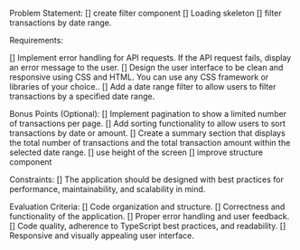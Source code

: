 Problem Statement:
[] create filter component
[] Loading skeleton
[] filter transactions by date range.

Requirements:
 
[] Implement error handling for API requests. If the API request fails, display an error message to the user.
[] Design the user interface to be clean and responsive using CSS and HTML. You can use any CSS framework or libraries of your choice..
[] Add a date range filter to allow users to filter transactions by a specified date range.

Bonus Points (Optional):
[] Implement pagination to show a limited number of transactions per page.
[] Add sorting functionality to allow users to sort transactions by date or amount.
[] Create a summary section that displays the total number of transactions and the total transaction amount within the selected date range.
[] use height of the screen
[] improve structure component

Constraints: 
[] The application should be designed with best practices for performance, maintainability, and scalability in mind.

Evaluation Criteria:
[] Code organization and structure.
[] Correctness and functionality of the application.
[] Proper error handling and user feedback.
[] Code quality, adherence to TypeScript best practices, and readability.
[] Responsive and visually appealing user interface.